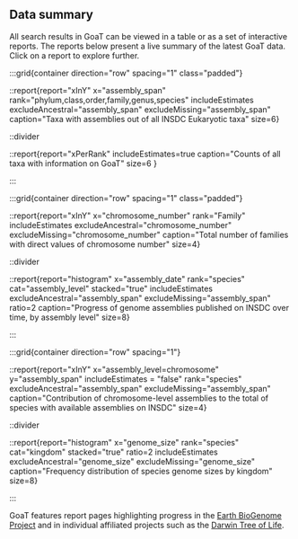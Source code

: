 <!--
Content to display below the search box on the landing page
-->

## Data summary

All search results in GoaT can be viewed in a table or as a set of interactive reports. The reports below present a live summary of the latest GoaT data. Click on a report to explore further.

:::grid{container direction="row" spacing="1" class="padded"}

::report{report="xInY" x="assembly_span" rank="phylum,class,order,family,genus,species" includeEstimates excludeAncestral="assembly_span" excludeMissing="assembly_span" caption="Taxa with assemblies out of all INSDC Eukaryotic taxa" size=6}

::divider

::report{report="xPerRank" includeEstimates=true caption="Counts of all taxa with information on GoaT" size=6 }

:::

:::grid{container direction="row" spacing="1" class="padded"}

::report{report="xInY" x="chromosome_number" rank="Family" includeEstimates excludeAncestral="chromosome_number" excludeMissing="chromosome_number" caption="Total number of families with direct values of chromosome number" size=4}

::divider

::report{report="histogram" x="assembly_date" rank="species" cat="assembly_level" stacked="true" includeEstimates excludeAncestral="assembly_span" excludeMissing="assembly_span" ratio=2 caption="Progress of genome assemblies published on INSDC over time, by assembly level" size=8}

:::

:::grid{container direction="row" spacing="1"}

::report{report="xInY" x="assembly_level=chromosome" y="assembly_span" includeEstimates = "false" rank="species" excludeAncestral="assembly_span" excludeMissing="assembly_span" caption="Contribution of chromosome-level assemblies to the total of species with available assemblies on INSDC" size=4}

::divider

::report{report="histogram" x="genome_size" rank="species" cat="kingdom" stacked="true" ratio=2 includeEstimates excludeAncestral="genome_size" excludeMissing="genome_size" caption="Frequency distribution of species genome sizes by kingdom" size=8}

:::

GoaT features report pages highlighting progress in the [Earth BioGenome Project](/projects/EBP) and in individual affiliated projects such as the [Darwin Tree of Life](/projects/DTOL).
